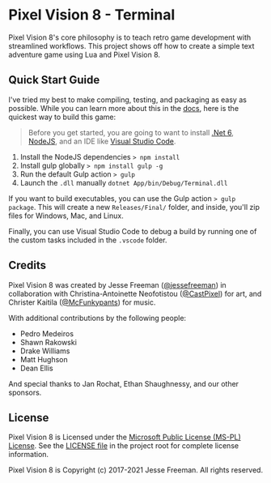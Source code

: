 # Pixel Vision 8 - Terminal

Pixel Vision 8's core philosophy is to teach retro game development with streamlined workflows. This project shows off how to create a simple text adventure game using Lua and Pixel Vision 8.

## Quick Start Guide

I've tried my best to make compiling, testing, and packaging as easy as possible. While you can learn more about this in the [docs](https://github.com/PixelVision8/PixelVision8/wik), here is the quickest way to build this game:

> Before you get started, you are going to want to install [.Net 6](https://dotnet.microsoft.com/download/dotnet/6.0), [NodeJS](https://nodejs.org/en/download/), and an IDE like [Visual Studio Code](https://code.visualstudio.com/Download).

1. Install the NodeJS dependencies `> npm install`
2. Install gulp globally `> npm install gulp -g`
1. Run the default Gulp action `> gulp`
2. Launch the `.dll` manually `dotnet App/bin/Debug/Terminal.dll`

If you want to build executables, you can use the Gulp action `> gulp package`. This will create a new `Releases/Final/` folder, and inside, you'll zip files for Windows, Mac, and Linux.

Finally, you can use Visual Studio Code to debug a build by running one of the custom tasks included in the `.vscode` folder.

## Credits

Pixel Vision 8 was created by Jesse Freeman ([@jessefreeman](http://twitter.com/jessefreeman)) in collaboration with Christina-Antoinette Neofotistou ([@CastPixel](http://twitter.com/CastPixel)) for art, and Christer Kaitila ([@McFunkypants](http://twitter.com/McFunkypants)) for music. 

With additional contributions by the following people:

* Pedro Medeiros
* Shawn Rakowski
* Drake Williams
* Matt Hughson
* Dean Ellis

And special thanks to Jan Rochat, Ethan Shaughnessy, and our other sponsors.

## License

Pixel Vision 8 is Licensed under the [Microsoft Public License (MS-PL) License](https://opensource.org/licenses/MS-PL). See the [LICENSE file](https://github.com/PixelVision8/PixelVision8/blob/master/LICENSE.txt) in the project root for complete license information.

Pixel Vision 8 is Copyright (c) 2017-2021 Jesse Freeman. All rights reserved.